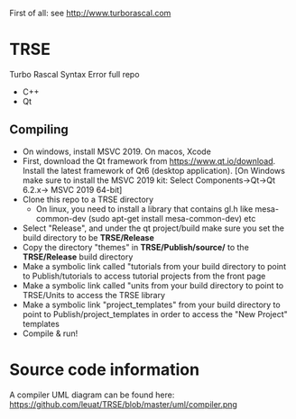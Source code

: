First of all: see http://www.turborascal.com

# TRSE
Turbo Rascal Syntax Error full repo 
- C++
- Qt

## Compiling
- On windows, install MSVC 2019. On macos, Xcode
- First, download the Qt framework from https://www.qt.io/download. Install the latest framework of Qt6 (desktop application). \[On Windows make sure to install the MSVC 2019 kit: Select Components->Qt->Qt 6.2.x-> MSVC 2019 64-bit\]
- Clone this repo to a TRSE directory
  - On linux, you need to install a library that contains gl.h like mesa-common-dev (sudo apt-get install mesa-common-dev) etc
- Select "Release", and under the qt project/build make sure you set the build directory to be **TRSE/Release**
- Copy the directory "themes" in **TRSE/Publish/source/** to the **TRSE/Release** build directory 
- Make a symbolic link called "tutorials from your build directory to point to Publish/tutorials to access tutorial projects from the front page 
- Make a symbolic link called "units from your build directory to point to TRSE/Units to access the TRSE library 
- Make a symbolic link "project_templates" from your build directory to point to Publish/project_templates in order to access the "New Project" templates
- Compile & run!

# Source code information
A compiler UML diagram can be found here: https://github.com/leuat/TRSE/blob/master/uml/compiler.png
